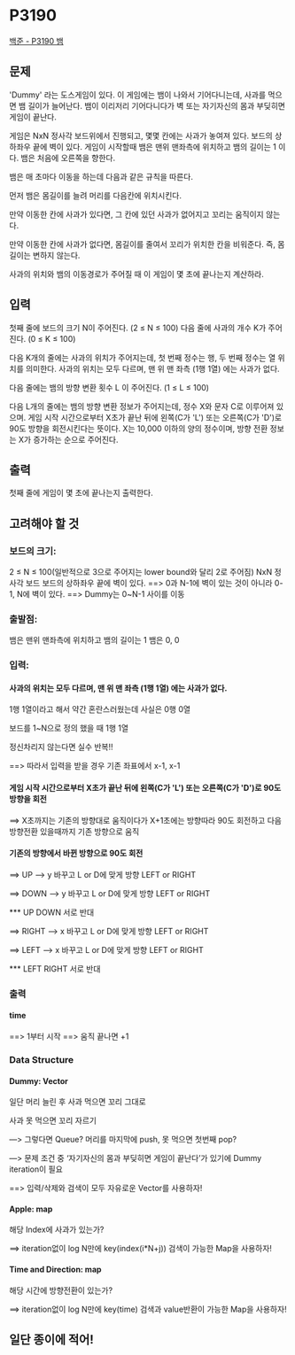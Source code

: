# P3190
[백준 - P3190 뱀](https://www.acmicpc.net/problem/3190)
## 문제
'Dummy' 라는 도스게임이 있다. 이 게임에는 뱀이 나와서 기어다니는데, 사과를 먹으면 뱀 길이가 늘어난다. 뱀이 이리저리 기어다니다가 벽 또는 자기자신의 몸과 부딪히면 게임이 끝난다.

게임은 NxN 정사각 보드위에서 진행되고, 몇몇 칸에는 사과가 놓여져 있다. 보드의 상하좌우 끝에 벽이 있다. 게임이 시작할때 뱀은 맨위 맨좌측에 위치하고 뱀의 길이는 1 이다. 뱀은 처음에 오른쪽을 향한다.

뱀은 매 초마다 이동을 하는데 다음과 같은 규칙을 따른다.

먼저 뱀은 몸길이를 늘려 머리를 다음칸에 위치시킨다.

만약 이동한 칸에 사과가 있다면, 그 칸에 있던 사과가 없어지고 꼬리는 움직이지 않는다.

만약 이동한 칸에 사과가 없다면, 몸길이를 줄여서 꼬리가 위치한 칸을 비워준다. 즉, 몸길이는 변하지 않는다.

사과의 위치와 뱀의 이동경로가 주어질 때 이 게임이 몇 초에 끝나는지 계산하라.

## 입력
첫째 줄에 보드의 크기 N이 주어진다. (2 ≤ N ≤ 100) 다음 줄에 사과의 개수 K가 주어진다. (0 ≤ K ≤ 100)

다음 K개의 줄에는 사과의 위치가 주어지는데, 첫 번째 정수는 행, 두 번째 정수는 열 위치를 의미한다. 사과의 위치는 모두 다르며, 맨 위 맨 좌측 (1행 1열) 에는 사과가 없다.

다음 줄에는 뱀의 방향 변환 횟수 L 이 주어진다. (1 ≤ L ≤ 100)

다음 L개의 줄에는 뱀의 방향 변환 정보가 주어지는데,  정수 X와 문자 C로 이루어져 있으며. 게임 시작 시간으로부터 X초가 끝난 뒤에 왼쪽(C가 'L') 또는 오른쪽(C가 'D')로 90도 방향을 회전시킨다는 뜻이다. X는 10,000 이하의 양의 정수이며, 방향 전환 정보는 X가 증가하는 순으로 주어진다.
## 출력
첫째 줄에 게임이 몇 초에 끝나는지 출력한다.

## 고려해야 할 것
### 보드의 크기: 
2 ≤ N ≤ 100(일반적으로 3으로 주어지는 lower bound와 달리 2로 주어짐)
NxN 정사각 보드
보드의 상하좌우 끝에 벽이 있다.
==> 0과 N-1에 벽이 있는 것이 아니라 0-1, N에 벽이 있다.
==> Dummy는 0~N-1 사이를 이동

### 출발점:
뱀은 맨위 맨좌측에 위치하고 뱀의 길이는 1
뱀은 0, 0

### 입력:
#### 사과의 위치는 모두 다르며, 맨 위 맨 좌측 (1행 1열) 에는 사과가 없다.

1행 1열이라고 해서 약간 혼란스러웠는데 사실은 0행 0열

보드를 1~N으로 정의 했을 때 1행 1열

정신차리지 않는다면 실수 반복!!

==> 따라서 입력을 받을 경우 기존 좌표에서 x-1, x-1

#### 게임 시작 시간으로부터 X초가 끝난 뒤에 왼쪽(C가 'L') 또는 오른쪽(C가 'D')로 90도 방향을 회전

==> X초까지는 기존의 방향대로 움직이다가 X+1초에는 방향따라 90도 회전하고 다음 방향전환 있을때까지 기존 방향으로 움직

#### 기존의 방향에서 바뀐 방향으로 90도 회전

==> UP —> y 바꾸고 L or D에 맞게 방향 LEFT or RIGHT

==> DOWN —> y 바꾸고 L or D에 맞게 방향 LEFT or RIGHT

*** UP DOWN 서로 반대

==> RIGHT —> x 바꾸고 L or D에 맞게 방향 LEFT or RIGHT

==> LEFT —> x 바꾸고 L or D에 맞게 방향 LEFT or RIGHT

*** LEFT RIGHT 서로 반대

###  출력

#### time
==> 1부터 시작
==> 움직 끝나면 +1

###  Data Structure

#### Dummy: Vector

일단 머리 늘린 후 사과 먹으면 꼬리 그대로

사과 못 먹으면 꼬리 자르기

—> 그렇다면 Queue? 머리를 마지막에 push, 못 먹으면 첫번째 pop?

—> 문제 조건 중 ‘자기자신의 몸과 부딪히면 게임이 끝난다’가 있기에 Dummy iteration이 필요

==> 입력/삭제와 검색이 모두 자유로운 Vector를 사용하자!

#### Apple: map

해당 Index에 사과가 있는가?

==> iteration없이 log N만에 key(index(i*N+j)) 검색이 가능한 Map을 사용하자!

#### Time and Direction: map

해당 시간에 방향전환이 있는가?

==> iteration없이 log N만에 key(time) 검색과 value반환이 가능한 Map을 사용하자!

## 일단 종이에 적어!
